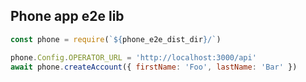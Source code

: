 Phone app e2e lib
-----------------

```javascript
const phone = require(`${phone_e2e_dist_dir}/`)

phone.Config.OPERATOR_URL = 'http://localhost:3000/api'
await phone.createAccount({ firstName: 'Foo', lastName: 'Bar' })
```
